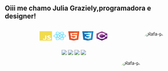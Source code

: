 ## Oiii me chamo Julia Graziely,programadora e designer!
<div align="center">
<div style="display: inline_block"><br>
  <img align="center" alt="Rafa-Js" height="30" width="40" src="https://raw.githubusercontent.com/devicons/devicon/master/icons/javascript/javascript-plain.svg">
  <img align="center" alt="Rafa-React" height="30" width="40" src="https://raw.githubusercontent.com/devicons/devicon/master/icons/react/react-original.svg">
  <img align="center" alt="Rafa-HTML" height="30" width="40" src="https://raw.githubusercontent.com/devicons/devicon/master/icons/html5/html5-original.svg">
  <img align="center" alt="Rafa-CSS" height="30" width="40" src="https://raw.githubusercontent.com/devicons/devicon/master/icons/css3/css3-original.svg">
  <img align="center" alt="Rafa-Csharp" height="30" width="40" src="https://raw.githubusercontent.com/devicons/devicon/master/icons/csharp/csharp-original.svg">
  <img align="right" alt="Rafa-pic" height="150" style="border-radius:50px;" src="https://th.bing.com/th/id/R.2d6e38c665989d216c48362550c15537?rik=mCvG5jbsFrQCcQ&riu=http%3a%2f%2fgifimage.net%2fwp-content%2fuploads%2f2017%2f09%2fanime-drinking-gif-9.gif&ehk=4qSASsnh0fQ0XxCmELB8n1hgx%2bxg5jMNVKs%2fyIWzRzM%3d&risl=&pid=ImgRaw&r=0">
</div>
  
  ##
 
<div> 
  
  <a href="https://instagram.com/jubs.grazi" target="_blank"><img src="https://img.shields.io/badge/-Instagram-%23E4405F?style=for-the-badge&logo=instagram&logoColor=white" target="_blank"></a>
 	<a href="https://www.twitch.tv/jujumeko" target="_blank"><img src="https://img.shields.io/badge/Twitch-9146FF?style=for-the-badge&logo=twitch&logoColor=white" target="_blank"></a>
  <a href="https://www.linkedin.com/in/júlia-graziely-b6331b234" target="_blank"><img src="https://img.shields.io/badge/-LinkedIn-%230077B5?style=for-the-badge&logo=linkedin&logoColor=white" target="_blank"></a> 
  <a href="https://www.behance.net/jliagraziely" target="_blank"><img src="https://img.shields.io/badge/-Behance-472A43?style=for-the-badge&logo=behance&logoColor=white" target="_blank"></a>
  
  <div>
  <img align="right" alt="Rafa-pic" height="470" style="border-radius:50px;" src= "https://raw.githubusercontent.com/laynH/Anime-Girls-Holding-Programming-Books/master/C/Murakami_Shiina_Holding_Computer_C_Programming_Language.png" 
       </div>
